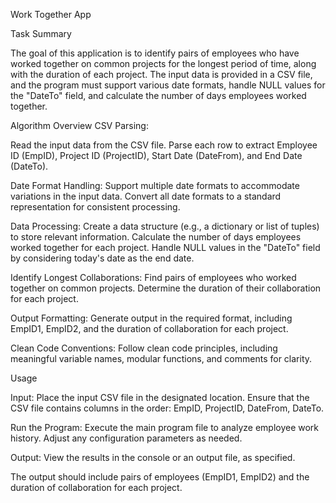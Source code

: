 Work Together App

Task Summary

The goal of this application is to identify pairs of employees who have worked together on common projects for the longest period of time, along with the duration of each project. The input data is provided in a CSV file, and the program must support various date formats, handle NULL values for the "DateTo" field, and calculate the number of days employees worked together.

Algorithm Overview
CSV Parsing:

Read the input data from the CSV file.
Parse each row to extract Employee ID (EmpID), Project ID (ProjectID), Start Date (DateFrom), and End Date (DateTo).

Date Format Handling:
Support multiple date formats to accommodate variations in the input data.
Convert all date formats to a standard representation for consistent processing.

Data Processing:
Create a data structure (e.g., a dictionary or list of tuples) to store relevant information.
Calculate the number of days employees worked together for each project.
Handle NULL values in the "DateTo" field by considering today's date as the end date.

Identify Longest Collaborations:
Find pairs of employees who worked together on common projects.
Determine the duration of their collaboration for each project.

Output Formatting:
Generate output in the required format, including EmpID1, EmpID2, and the duration of collaboration for each project.

Clean Code Conventions:
Follow clean code principles, including meaningful variable names, modular functions, and comments for clarity.



Usage

Input:
Place the input CSV file in the designated location.
Ensure that the CSV file contains columns in the order: EmpID, ProjectID, DateFrom, DateTo.

Run the Program:
Execute the main program file to analyze employee work history.
Adjust any configuration parameters as needed.

Output:
View the results in the console or an output file, as specified.


The output should include pairs of employees (EmpID1, EmpID2) and the duration of collaboration for each project.
